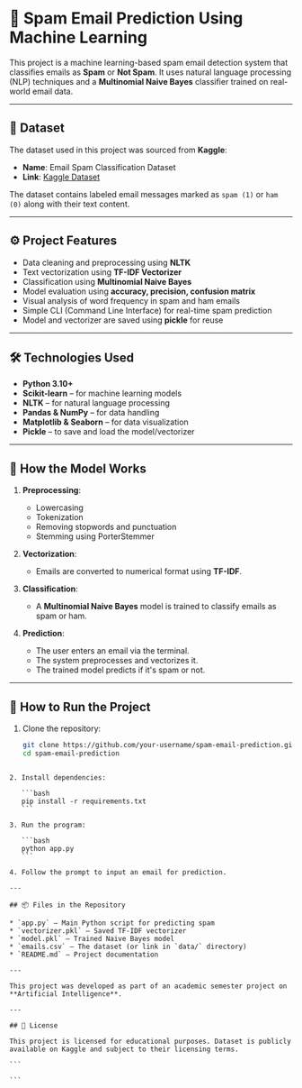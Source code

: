 
# 📧 Spam Email Prediction Using Machine Learning

This project is a machine learning-based spam email detection system that classifies emails as **Spam** or **Not Spam**. It uses natural language processing (NLP) techniques and a **Multinomial Naive Bayes** classifier trained on real-world email data.

---

## 📂 Dataset

The dataset used in this project was sourced from **Kaggle**:
- **Name**: Email Spam Classification Dataset
- **Link**: [Kaggle Dataset](https://www.kaggle.com/datasets/balaka18/email-spam-classification-dataset-csv)

The dataset contains labeled email messages marked as `spam (1)` or `ham (0)` along with their text content.

---

## ⚙️ Project Features

- Data cleaning and preprocessing using **NLTK**
- Text vectorization using **TF-IDF Vectorizer**
- Classification using **Multinomial Naive Bayes**
- Model evaluation using **accuracy, precision, confusion matrix**
- Visual analysis of word frequency in spam and ham emails
- Simple CLI (Command Line Interface) for real-time spam prediction
- Model and vectorizer are saved using **pickle** for reuse

---

## 🛠️ Technologies Used

- **Python 3.10+**
- **Scikit-learn** – for machine learning models
- **NLTK** – for natural language processing
- **Pandas & NumPy** – for data handling
- **Matplotlib & Seaborn** – for data visualization
- **Pickle** – to save and load the model/vectorizer

---

## 🧠 How the Model Works

1. **Preprocessing**:
   - Lowercasing
   - Tokenization
   - Removing stopwords and punctuation
   - Stemming using PorterStemmer

2. **Vectorization**:
   - Emails are converted to numerical format using **TF-IDF**.

3. **Classification**:
   - A **Multinomial Naive Bayes** model is trained to classify emails as spam or ham.

4. **Prediction**:
   - The user enters an email via the terminal.
   - The system preprocesses and vectorizes it.
   - The trained model predicts if it's spam or not.

---

## 🚀 How to Run the Project

1. Clone the repository:
   ```bash
   git clone https://github.com/your-username/spam-email-prediction.git
   cd spam-email-prediction
````

2. Install dependencies:

   ```bash
   pip install -r requirements.txt
   ```

3. Run the program:

   ```bash
   python app.py
   ```

4. Follow the prompt to input an email for prediction.

---

## 📦 Files in the Repository

* `app.py` – Main Python script for predicting spam
* `vectorizer.pkl` – Saved TF-IDF vectorizer
* `model.pkl` – Trained Naive Bayes model
* `emails.csv` – The dataset (or link in `data/` directory)
* `README.md` – Project documentation

---

This project was developed as part of an academic semester project on **Artificial Intelligence**.

---

## 📜 License

This project is licensed for educational purposes. Dataset is publicly available on Kaggle and subject to their licensing terms.

```

```



